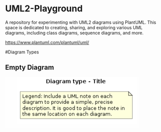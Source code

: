 # UML2-Playground
A repository for experimenting with UML2 diagrams using PlantUML. This space is dedicated to creating, sharing, and exploring various UML diagrams, including class diagrams, sequence diagrams, and more.

https://www.plantuml.com/plantuml/uml/

#Diagram Types

## Empty Diagram

![240618_empty_example](00_Empty_Diagram/240618_empty_example.jpeg)


